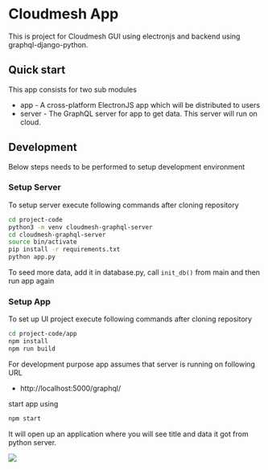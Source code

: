 # Cloudmesh App #

This is project for Cloudmesh GUI using electronjs and backend using graphql-django-python.

## Quick start

This app consists for two sub modules

* app - A cross-platform ElectronJS app which will be distributed to users
* server - The GraphQL server for app to get data. This server will run on cloud.

## Development

Below steps needs to be performed to setup development environment

### Setup Server

To setup server execute following commands after cloning repository

```bash
cd project-code
python3 -m venv cloudmesh-graphql-server
cd cloudmesh-graphql-server
source bin/activate
pip install -r requirements.txt
python app.py
```

To seed more data, add it in database.py, call `init_db()` from main and then run app again

### Setup App

To set up UI project execute following commands after cloning repository

```bash
cd project-code/app
npm install
npm run build
```

For development purpose app assumes that server is running on following URL

* http://localhost:5000/graphql/

start app using

```bash
npm start
```

It will open up an application where you will see title and data it got from python server.

<kbd>![](../project-paper/images/vm-list.png)</kbd>
